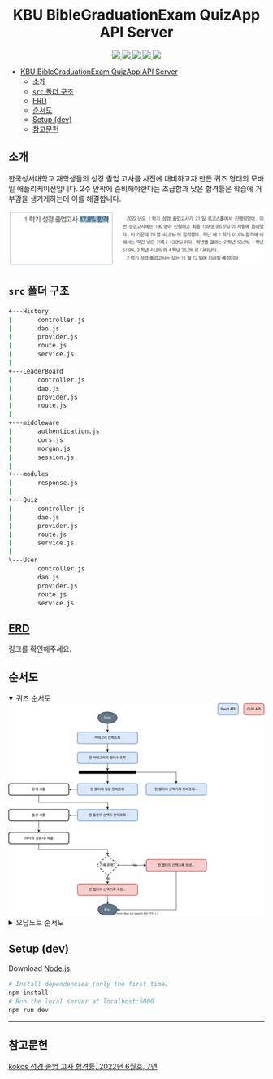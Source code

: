 <div align="center">

# KBU BibleGraduationExam QuizApp API Server

<a href="https://nodejs.org/ko/download/">
<img src="https://img.shields.io/badge/Node.js-43853D?logo=node.js&logoColor=white"/>
</a>
<a href="https://expressjs.com/ko/">
<img src="https://img.shields.io/badge/Express.js-404D59"/> 
</a>
<a href="https://www.mysql.com/">
<img src="https://img.shields.io/badge/MySQL-4479A1?logo=MySQL&logoColor=white"/>
</a>
<a href="https://avatars.dicebear.com/">
<img src="https://img.shields.io/badge/DiceBear Avatars-19b5fe?logo=DiceBear&logoColor=white"/>
</a>
<a href="https://www.deta.sh/">
<img src="https://img.shields.io/badge/Deta-F478B3?logo=Deta&logoColor=white"/>
</a>

</div>

- [KBU BibleGraduationExam QuizApp API Server](#kbu-biblegraduationexam-quizapp-api-server)
  - [소개](#소개)
  - [`src` 폴더 구조](#src-폴더-구조)
  - [ERD](#erd)
  - [순서도](#순서도)
  - [Setup (dev)](#setup-dev)
  - [참고문헌](#참고문헌)


## 소개

한국성서대학교 재학생들의 성경 졸업 고사를 사전에 대비하고자 만든 퀴즈 형태의 모바일 애플리케이션입니다. 2주 안팎에 준비해야한다는 조급함과 낮은 합격률은 학습에 거부감을 생기게하는데 이를 해결합니다.

<img src="./public/images/intro.png"/>

## `src` 폴더 구조

```bash
+---History
|       controller.js
|       dao.js
|       provider.js
|       route.js
|       service.js
|
+---LeaderBoard
|       controller.js
|       dao.js
|       provider.js
|       route.js
|
+---middleware
|       authentication.js
|       cors.js
|       morgan.js
|       session.js
|
+---modules
|       response.js
|
+---Quiz
|       controller.js
|       dao.js
|       provider.js
|       route.js
|       service.js
|
\---User
        controller.js
        dao.js
        provider.js
        route.js
        service.js
```

## [ERD](https://www.erdcloud.com/p/vzY38iExRFRMcLYNv)

링크를 확인해주세요.

## 순서도

<details open>
<summary>퀴즈 순서도</summary>

<img src="public/images/flowChart/quiz.drawio.svg">

</details>

<details>
<summary>오답노트 순서도</summary>

<img src="public/images/flowChart/review.drawio.svg">

</details>

## Setup (dev)

Download [Node.js](https://nodejs.org/ko/download/).

```bash
# Install dependencies (only the first time)
npm install
# Run the local server at localhost:5000
npm run dev
```

<hr/>

## 참고문헌

[kokos 성경 졸업 고사 합격률, 2022년 6월호, 7면](https://stor.bible.ac.kr/kokkos/2022/2022-06_KOKKOS.pdf)
